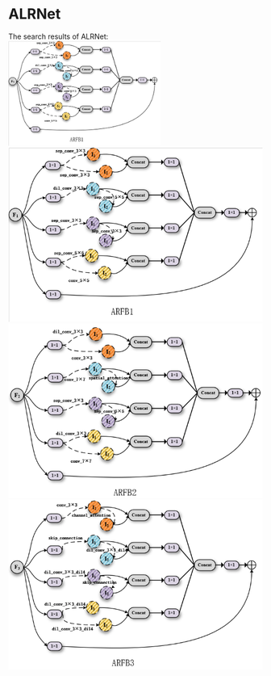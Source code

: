 # ALRNet
The search results of ALRNet:
<img src="imgs/ARFB1.png" width="60%">
![ARFB1](imgs/ARFB1.png)
![ARFB2](imgs/ARFB2.png)
![ARFB3](imgs/ARFB3.png)
